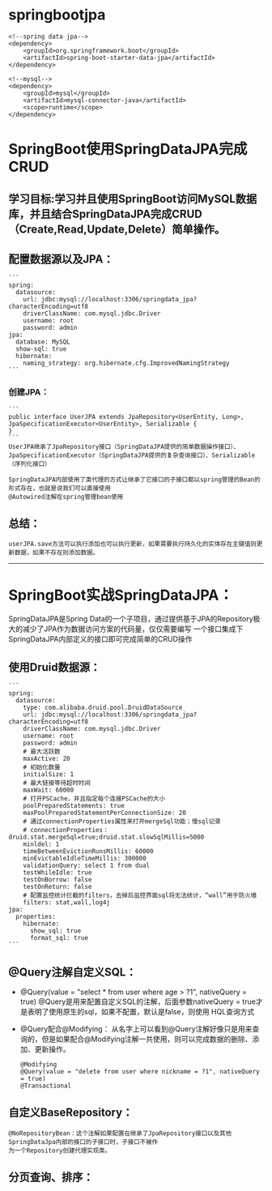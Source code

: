 # springbootjpa

    <!--spring data jpa-->
    <dependency>
        <groupId>org.springframework.boot</groupId>
        <artifactId>spring-boot-starter-data-jpa</artifactId>
    </dependency>

    <!--mysql-->
    <dependency>
        <groupId>mysql</groupId>
        <artifactId>mysql-connector-java</artifactId>
        <scope>runtime</scope>
    </dependency>

# SpringBoot使用SpringDataJPA完成CRUD

## 学习目标:学习并且使用SpringBoot访问MySQL数据库，并且结合SpringDataJPA完成CRUD（Create,Read,Update,Delete）简单操作。

## 配置数据源以及JPA：
    ```
    spring:
      datasource:
        url: jdbc:mysql://localhost:3306/springdata_jpa?characterEncoding=utf8
        driverClassName: com.mysql.jdbc.Driver
        username: root
        password: admin
    jpa:
      database: MySQL
      show-sql: true
      hibernate:
        naming_strategy: org.hibernate.cfg.ImprovedNamingStrategy
    ```

### 创建JPA：
    ```
    public interface UserJPA extends JpaRepository<UserEntity, Long>, JpaSpecificationExecutor<UserEntity>, Serializable {
    }
    ```
    UserJPA继承了JpaRepository接口（SpringDataJPA提供的简单数据操作接口）、
    JpaSpecificationExecutor（SpringDataJPA提供的复杂查询接口）、Serializable（序列化接口）

    SpringDataJPA内部使用了类代理的方式让继承了它接口的子接口都以spring管理的Bean的形式存在，也就是说我们可以直接使用
    @Autowired注解在spring管理bean使用

## 总结：
    userJPA.save方法可以执行添加也可以执行更新，如果需要执行持久化的实体存在主键值则更新数据，如果不存在则添加数据。


------------------------------------------------------------------------------------------------------------------------
# SpringBoot实战SpringDataJPA：
SpringDataJPA是Spring Data的一个子项目，通过提供基于JPA的Repository极大的减少了JPA作为数据访问方案的代码量，仅仅需要编写
一个接口集成下SpringDataJPA内部定义的接口即可完成简单的CRUD操作

## 使用Druid数据源：
    ```
    spring:
      datasource:
        type: com.alibaba.druid.pool.DruidDataSource
        url: jdbc:mysql://localhost:3306/springdata_jpa?characterEncoding=utf8
        driverClassName: com.mysql.jdbc.Driver
        username: root
        password: admin
        # 最大活跃数
        maxActive: 20
        # 初始化数量
        initialSize: 1
        # 最大链接等待超时时间
        maxWait: 60000
        # 打开PSCache，并且指定每个连接PSCache的大小
        poolPreparedStatements: true
        maxPoolPreparedStatementPerConnectionSize: 20
        # 通过connectionProperties属性来打开mergeSql功能；慢sql记录
        # connectionProperties：druid.stat.mergeSql=true;druid.stat.slowSqlMillis=5000
        minldel: 1
        timeBetweenEvictionRunsMillis: 60000
        minEvictableIdleTimeMillis: 300000
        validationQuery: select 1 from dual
        testWhileIdle: true
        testOnBorrow: false
        testOnReturn: false
        # 配置监控统计拦截的filters，去掉后监控界面sql将无法统计，“wall”用于防火墙
        filters: stat,wall,log4j
    jpa:
      properties:
        hibernate:
          show_sql: true
          format_sql: true
    ```

## @Query注解自定义SQL：
- @Query(value = "select * from user where age > ?1", nativeQuery = true)
    @Query是用来配置自定义SQL的注解，后面参数nativeQuery = true才是表明了使用原生的sql，如果不配置，默认是false，则使用
    HQL查询方式

- @Query配合@Modifying：
    从名字上可以看到@Query注解好像只是用来查询的，但是如果配合@Modifying注解一共使用，则可以完成数据的删除、添加、更新操作。
    ```
    @Modifying
    @Query(value = "delete from user where nickname = ?1", nativeQuery = true)
    @Transactional
    ```

## 自定义BaseRepository：
    @NoRepositoryBean：这个注解如果配置在继承了JpaRepository接口以及其他SpringDataJpa内部的接口的子接口时，子接口不被作
    为一个Repository创建代理实现类。

## 分页查询、排序：